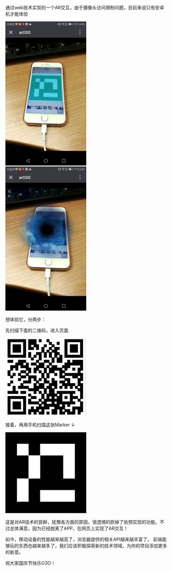 通过web技术实现的一个AR交互，由于摄像头访问限制问题，目前来说只有安卓机才能体验

<img src="https://raw.githubusercontent.com/dwqdaiwenqi/arO3O/master/preview2.jpg" style="width:50%;"/>

<img src="https://raw.githubusercontent.com/dwqdaiwenqi/arO3O/master/preview1.jpg" style="width:50%;"/>

想体验它，分两步：

先扫描下面的二维码，进入页面

<img src="https://raw.githubusercontent.com/dwqdaiwenqi/arO3O/master/qrx.jpg" style="width:50%;"/>

接着，再用手机扫描这张Marker ↓

<img src="https://raw.githubusercontent.com/dwqdaiwenqi/arO3O/master/markerx1.png" style="width:50%;"/>

这是对AR技术的尝鲜，犹豫各方面的原因，很遗憾的砍掉了些预实现的功能。不过总体满意，因为已经脱离了APP，在网页上实现了AR交互！

如今，移动设备的性能越来越高了，浏览器提供的相关API越来越丰富了， 前端能够玩的东西也越来越多了，我们应该积极探索新的技术领域，为你的项目添加更多的新意。

祝大家国庆节快乐O3O！
